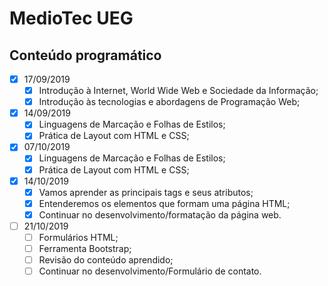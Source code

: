 # MedioTec UEG
                    
## Conteúdo programático

- [x] 17/09/2019
	- [x] Introdução à Internet, World Wide Web e Sociedade da Informação;
	- [x] Introdução às tecnologias e abordagens de Programação Web;
- [x] 14/09/2019
	- [x] Linguagens de Marcação e Folhas de Estilos;
	- [x] Prática de Layout com HTML e CSS;
- [X] 07/10/2019
	- [x] Linguagens de Marcação e Folhas de Estilos;
	- [x] Prática de Layout com HTML e CSS;
- [X] 14/10/2019
	- [x] Vamos aprender as principais tags e seus atributos;
	- [x] Entenderemos os elementos que formam uma página HTML;
	- [x] Continuar no desenvolvimento/formatação da página web.
- [ ] 21/10/2019
	- [ ] Formulários HTML;
	- [ ] Ferramenta Bootstrap;
	- [ ] Revisão do conteúdo aprendido;
	- [ ] Continuar no desenvolvimento/Formulário de contato.
